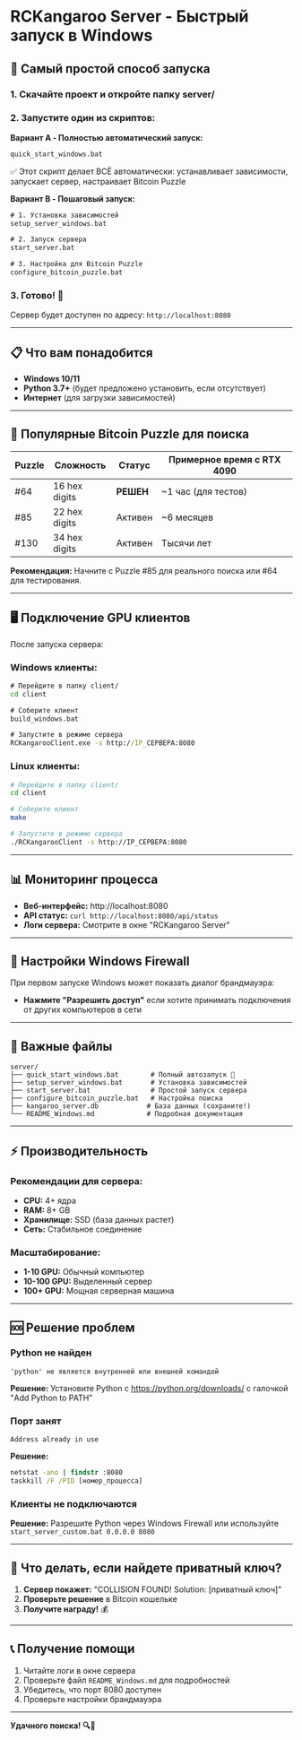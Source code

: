 # RCKangaroo Server - Быстрый запуск в Windows

## 🚀 Самый простой способ запуска

### 1. Скачайте проект и откройте папку server/

### 2. Запустите один из скриптов:

**Вариант A - Полностью автоматический запуск:**
```cmd
quick_start_windows.bat
```
✅ Этот скрипт делает ВСЁ автоматически: устанавливает зависимости, запускает сервер, настраивает Bitcoin Puzzle

**Вариант B - Пошаговый запуск:**
```cmd
# 1. Установка зависимостей
setup_server_windows.bat

# 2. Запуск сервера
start_server.bat

# 3. Настройка для Bitcoin Puzzle
configure_bitcoin_puzzle.bat
```

### 3. Готово! 🎉

Сервер будет доступен по адресу: `http://localhost:8080`

---

## 📋 Что вам понадобится

- **Windows 10/11**
- **Python 3.7+** (будет предложено установить, если отсутствует)
- **Интернет** (для загрузки зависимостей)

---

## 🎯 Популярные Bitcoin Puzzle для поиска

| Puzzle | Сложность | Статус | Примерное время с RTX 4090 |
|--------|-----------|---------|----------------------------|
| #64    | 16 hex digits | **РЕШЕН** | ~1 час (для тестов) |
| #85    | 22 hex digits | Активен | ~6 месяцев |
| #130   | 34 hex digits | Активен | Тысячи лет |

**Рекомендация:** Начните с Puzzle #85 для реального поиска или #64 для тестирования.

---

## 🖥️ Подключение GPU клиентов

После запуска сервера:

### Windows клиенты:
```cmd
# Перейдите в папку client/
cd client

# Соберите клиент
build_windows.bat

# Запустите в режиме сервера
RCKangarooClient.exe -s http://IP_СЕРВЕРА:8080
```

### Linux клиенты:
```bash
# Перейдите в папку client/
cd client

# Соберите клиент
make

# Запустите в режиме сервера
./RCKangarooClient -s http://IP_СЕРВЕРА:8080
```

---

## 📊 Мониторинг процесса

- **Веб-интерфейс:** http://localhost:8080
- **API статус:** `curl http://localhost:8080/api/status`
- **Логи сервера:** Смотрите в окне "RCKangaroo Server"

---

## 🔧 Настройки Windows Firewall

При первом запуске Windows может показать диалог брандмауэра:
- **Нажмите "Разрешить доступ"** если хотите принимать подключения от других компьютеров в сети

---

## 📁 Важные файлы

```
server/
├── quick_start_windows.bat        # Полный автозапуск 🚀
├── setup_server_windows.bat       # Установка зависимостей
├── start_server.bat               # Простой запуск сервера
├── configure_bitcoin_puzzle.bat   # Настройка поиска
├── kangaroo_server.db            # База данных (сохраните!)
└── README_Windows.md             # Подробная документация
```

---

## ⚡ Производительность

### Рекомендации для сервера:
- **CPU:** 4+ ядра
- **RAM:** 8+ GB  
- **Хранилище:** SSD (база данных растет)
- **Сеть:** Стабильное соединение

### Масштабирование:
- **1-10 GPU:** Обычный компьютер
- **10-100 GPU:** Выделенный сервер
- **100+ GPU:** Мощная серверная машина

---

## 🆘 Решение проблем

### Python не найден
```
'python' не является внутренней или внешней командой
```
**Решение:** Установите Python с https://python.org/downloads/ с галочкой "Add Python to PATH"

### Порт занят
```
Address already in use
```
**Решение:** 
```cmd
netstat -ano | findstr :8080
taskkill /F /PID [номер_процесса]
```

### Клиенты не подключаются
**Решение:** Разрешите Python через Windows Firewall или используйте `start_server_custom.bat 0.0.0.0 8080`

---

## 🎊 Что делать, если найдете приватный ключ?

1. **Сервер покажет:** "COLLISION FOUND! Solution: [приватный ключ]"
2. **Проверьте решение** в Bitcoin кошельке
3. **Получите награду!** 💰

---

## 📞 Получение помощи

1. Читайте логи в окне сервера
2. Проверьте файл `README_Windows.md` для подробностей
3. Убедитесь, что порт 8080 доступен
4. Проверьте настройки брандмауэра

---

**Удачного поиска! 🔍💎**